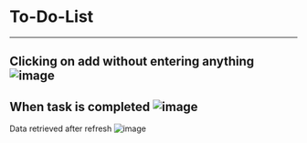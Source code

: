 # To-Do-List
-----------------------------------------------------------------------------------------------------------
Clicking on add without entering anything
![image](https://github.com/chemicoholic21/To-Do-List/assets/97229694/6ee99a9c-d21c-4e2f-bee0-f3ea6e079ad9)
------------------------------------------------------------------------------------------------------------
When task is completed
![image](https://github.com/chemicoholic21/To-Do-List/assets/97229694/c2f44037-8485-4f0b-a76f-3e37d4f5772c)
------------------------------------------------------------------------------------------------------------
Data retrieved after refresh
![image](https://github.com/chemicoholic21/To-Do-List/assets/97229694/916f7407-dbce-485a-b483-5627f2efe0df)



